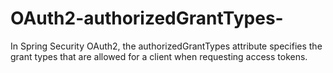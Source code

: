 # OAuth2-authorizedGrantTypes-
In Spring Security OAuth2, the authorizedGrantTypes attribute specifies the grant types that are allowed for a client when requesting access tokens.
